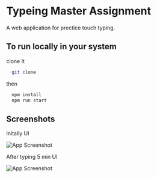 
# Typeing Master Assignment

A  web application for prectice touch typing.


## To run locally in your system

clone It

```bash
  git clone 
```
then 
```bash
  npm install
  npm run start
```
## Screenshots

Initally UI 

![App Screenshot](https://i.ibb.co/1L8TCgF/Screenshot-2023-05-27-121149.png)

After typing 5 min UI 

![App Screenshot](https://i.ibb.co/hmq74d0/Screenshot-2023-05-27-123601.png)

